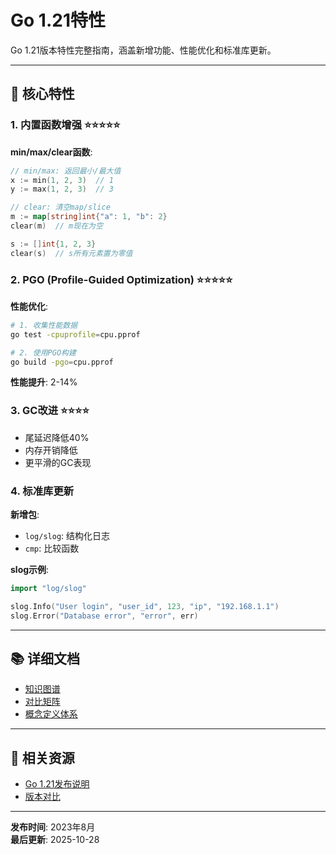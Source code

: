 ﻿# Go 1.21特性

Go 1.21版本特性完整指南，涵盖新增功能、性能优化和标准库更新。

---

## 🎯 核心特性

### 1. 内置函数增强 ⭐⭐⭐⭐⭐

**min/max/clear函数**:
```go
// min/max: 返回最小/最大值
x := min(1, 2, 3)  // 1
y := max(1, 2, 3)  // 3

// clear: 清空map/slice
m := map[string]int{"a": 1, "b": 2}
clear(m)  // m现在为空

s := []int{1, 2, 3}
clear(s)  // s所有元素置为零值
```

### 2. PGO (Profile-Guided Optimization) ⭐⭐⭐⭐⭐

**性能优化**:
```bash
# 1. 收集性能数据
go test -cpuprofile=cpu.pprof

# 2. 使用PGO构建
go build -pgo=cpu.pprof
```

**性能提升**: 2-14%

### 3. GC改进 ⭐⭐⭐⭐

- 尾延迟降低40%
- 内存开销降低
- 更平滑的GC表现

### 4. 标准库更新

**新增包**:
- `log/slog`: 结构化日志
- `cmp`: 比较函数

**slog示例**:
```go
import "log/slog"

slog.Info("User login", "user_id", 123, "ip", "192.168.1.1")
slog.Error("Database error", "error", err)
```

---

## 📚 详细文档

- [知识图谱](./00-知识图谱.md)
- [对比矩阵](./00-对比矩阵.md)
- [概念定义体系](./00-概念定义体系.md)

---

## 🔗 相关资源

- [Go 1.21发布说明](https://go.dev/doc/go1.21)
- [版本对比](../00-版本对比与选择指南.md)

---

**发布时间**: 2023年8月  
**最后更新**: 2025-10-28
